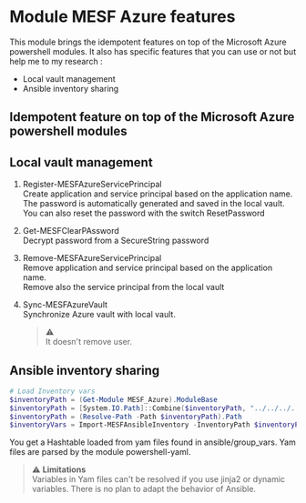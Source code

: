 # Module MESF Azure features

This module brings the idempotent features on top of the Microsoft Azure powershell modules. It also has specific features that you can use or not but help me to my research :  
* Local vault management
* Ansible inventory sharing

## Idempotent feature on top of the Microsoft Azure powershell modules

## Local vault management
1. Register-MESFAzureServicePrincipal  
   Create application and service principal based on the application name.  
   The password is automatically generated and saved in the local vault.  
   You can also reset the password with the switch ResetPassword

2. Get-MESFClearPAssword  
   Decrypt password from a SecureString password

3. Remove-MESFAzureServicePrincipal  
   Remove application and service principal based on the application name.  
   Remove also the service principal from the local vault

4. Sync-MESFAzureVault  
   Synchronize Azure vault with local vault.  
   > :warning:  
   > It doesn't remove user.


## Ansible inventory sharing
```Powershell
# Load Inventory vars
$inventoryPath = (Get-Module MESF_Azure).ModuleBase
$inventoryPath = [System.IO.Path]::Combine($inventoryPath, "../../../../ansible/group_vars")
$inventoryPath = (Resolve-Path -Path $inventoryPath).Path
$inventoryVars = Import-MESFAnsibleInventory -InventoryPath $inventoryPath
```

You get a Hashtable loaded from yam files found in ansible/group_vars. Yam files are parsed by the module powershell-yaml.  

> :warning: __Limitations__  
> Variables in Yam files can't be resolved if you use jinja2 or dynamic variables. There is no plan to adapt the behavior of Ansible.
